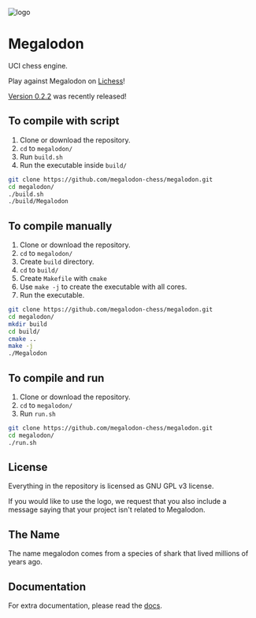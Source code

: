 ![logo](https://raw.githubusercontent.com/megalodon-chess/megalodon/main/logo/logo_widescreen_light.png)

# Megalodon

UCI chess engine.

Play against Megalodon on [Lichess][lichess]!

[Version 0.2.2][latest] was recently released!

## To compile with script

1. Clone or download the repository.
2. `cd` to `megalodon/`
4. Run `build.sh`
5. Run the executable inside `build/`

```bash
git clone https://github.com/megalodon-chess/megalodon.git
cd megalodon/
./build.sh
./build/Megalodon
```

## To compile manually

1. Clone or download the repository.
2. `cd` to `megalodon/`
3. Create `build` directory.
4. `cd` to `build/`
5. Create `Makefile` with `cmake`
6. Use `make -j` to create the executable with all cores.
7. Run the executable.

``` bash
git clone https://github.com/megalodon-chess/megalodon.git
cd megalodon/
mkdir build
cd build/
cmake ..
make -j
./Megalodon
```

## To compile and run
1. Clone or download the repository.
2. `cd` to `megalodon/`
3. Run `run.sh`

```bash
git clone https://github.com/megalodon-chess/megalodon.git
cd megalodon/
./run.sh
```

## License

Everything in the repository is licensed as GNU GPL v3 license.

If you would like to use the logo, we request that you also include a message
saying that your project isn't related to Megalodon.

## The Name

The name megalodon comes from a species of shark that lived millions of years ago.

## Documentation

For extra documentation, please read the [docs][docs].

[lichess]: https://lichess.org/@/megalodon-chess
[docs]: https://megalodon-chess.github.io/megalodon/
[latest]: https://github.com/megalodon-chess/megalodon/releases/latest

